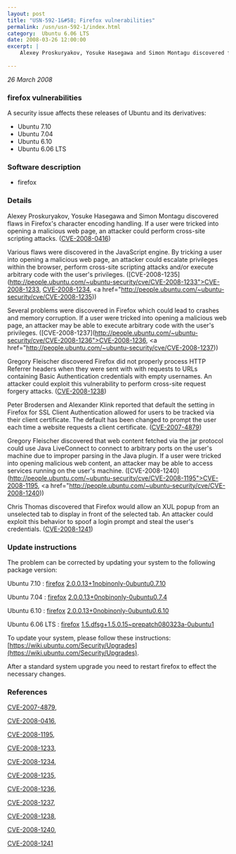 ```yaml
---
layout: post
title: "USN-592-1&#58; Firefox vulnerabilities"
permalink: /usn/usn-592-1/index.html
category:  Ubuntu 6.06 LTS
date: 2008-03-26 12:00:00
excerpt: |
    Alexey Proskuryakov, Yosuke Hasegawa and Simon Montagu discovered flaws in Firefox&#39;s character encoding handling. If a user were tricked into opening a malicious web page, an attacker could perform cross-site scripting attacks. ([CVE-2008-0416](http://people.ubuntu.com/~ubuntu-security/cve/CVE-2008-0416))
    
--- 
```

 
 

*26 March 2008*

### firefox vulnerabilities

A security issue affects these releases of Ubuntu and its derivatives:

* Ubuntu 7.10
* Ubuntu 7.04
* Ubuntu 6.10
* Ubuntu 6.06 LTS

### Software description

* firefox 

### Details

Alexey Proskuryakov, Yosuke Hasegawa and Simon Montagu discovered flaws in Firefox&#39;s character encoding handling. If a user were tricked into opening a malicious web page, an attacker could perform cross-site scripting attacks. ([CVE-2008-0416](http://people.ubuntu.com/~ubuntu-security/cve/CVE-2008-0416))

Various flaws were discovered in the JavaScript engine. By tricking a user into opening a malicious web page, an attacker could escalate privileges within the browser, perform cross-site scripting attacks and/or execute arbitrary code with the user&#39;s privileges. ([CVE-2008-1235](http://people.ubuntu.com/~ubuntu-security/cve/CVE-2008-1233">CVE-2008-1233</a>, <a href="http://people.ubuntu.com/~ubuntu-security/cve/CVE-2008-1234">CVE-2008-1234</a>, <a href="http://people.ubuntu.com/~ubuntu-security/cve/CVE-2008-1235))

Several problems were discovered in Firefox which could lead to crashes and memory corruption. If a user were tricked into opening a malicious web page, an attacker may be able to execute arbitrary code with the user&#39;s privileges. ([CVE-2008-1237](http://people.ubuntu.com/~ubuntu-security/cve/CVE-2008-1236">CVE-2008-1236</a>, <a href="http://people.ubuntu.com/~ubuntu-security/cve/CVE-2008-1237))

Gregory Fleischer discovered Firefox did not properly process HTTP Referrer headers when they were sent with with requests to URLs containing Basic Authentication credentials with empty usernames. An attacker could exploit this vulnerability to perform cross-site request forgery attacks. ([CVE-2008-1238](http://people.ubuntu.com/~ubuntu-security/cve/CVE-2008-1238))

Peter Brodersen and Alexander Klink reported that default the setting in Firefox for SSL Client Authentication allowed for users to be tracked via their client certificate. The default has been changed to prompt the user each time a website requests a client certificate. ([CVE-2007-4879](http://people.ubuntu.com/~ubuntu-security/cve/CVE-2007-4879))

Gregory Fleischer discovered that web content fetched via the jar protocol could use Java LiveConnect to connect to arbitrary ports on the user&#39;s machine due to improper parsing in the Java plugin. If a user were tricked into opening malicious web content, an attacker may be able to access services running on the user&#39;s machine. ([CVE-2008-1240](http://people.ubuntu.com/~ubuntu-security/cve/CVE-2008-1195">CVE-2008-1195</a>, <a href="http://people.ubuntu.com/~ubuntu-security/cve/CVE-2008-1240))

Chris Thomas discovered that Firefox would allow an XUL popup from an unselected tab to display in front of the selected tab. An attacker could exploit this behavior to spoof a login prompt and steal the user&#39;s credentials. ([CVE-2008-1241](http://people.ubuntu.com/~ubuntu-security/cve/CVE-2008-1241)) 

### Update instructions

The problem can be corrected by updating your system to the following package version:

Ubuntu 7.10
 : [firefox](https://launchpad.net/ubuntu/+source/firefox) <span> [2.0.0.13+1nobinonly-0ubuntu0.7.10](https://launchpad.net/ubuntu/+source/firefox/2.0.0.13+1nobinonly-0ubuntu0.7.10) </span> 

Ubuntu 7.04
 : [firefox](https://launchpad.net/ubuntu/+source/firefox) <span> [2.0.0.13+0nobinonly-0ubuntu0.7.4](https://launchpad.net/ubuntu/+source/firefox/2.0.0.13+0nobinonly-0ubuntu0.7.4) </span> 

Ubuntu 6.10
 : [firefox](https://launchpad.net/ubuntu/+source/firefox) <span> [2.0.0.13+0nobinonly-0ubuntu0.6.10](https://launchpad.net/ubuntu/+source/firefox/2.0.0.13+0nobinonly-0ubuntu0.6.10) </span> 

Ubuntu 6.06 LTS
 : [firefox](https://launchpad.net/ubuntu/+source/firefox) <span> [1.5.dfsg+1.5.0.15~prepatch080323a-0ubuntu1](https://launchpad.net/ubuntu/+source/firefox/1.5.dfsg+1.5.0.15~prepatch080323a-0ubuntu1) </span> 

To update your system, please follow these instructions: [https://wiki.ubuntu.com/Security/Upgrades](https://wiki.ubuntu.com/Security/Upgrades).

After a standard system upgrade you need to restart firefox to effect the necessary changes. 

### References

 
 [CVE-2007-4879](http://people.ubuntu.com/~ubuntu-security/cve/CVE-2007-4879), 

 [CVE-2008-0416](http://people.ubuntu.com/~ubuntu-security/cve/CVE-2008-0416), 

 [CVE-2008-1195](http://people.ubuntu.com/~ubuntu-security/cve/CVE-2008-1195), 

 [CVE-2008-1233](http://people.ubuntu.com/~ubuntu-security/cve/CVE-2008-1233), 

 [CVE-2008-1234](http://people.ubuntu.com/~ubuntu-security/cve/CVE-2008-1234), 

 [CVE-2008-1235](http://people.ubuntu.com/~ubuntu-security/cve/CVE-2008-1235), 

 [CVE-2008-1236](http://people.ubuntu.com/~ubuntu-security/cve/CVE-2008-1236), 

 [CVE-2008-1237](http://people.ubuntu.com/~ubuntu-security/cve/CVE-2008-1237), 

 [CVE-2008-1238](http://people.ubuntu.com/~ubuntu-security/cve/CVE-2008-1238), 

 [CVE-2008-1240](http://people.ubuntu.com/~ubuntu-security/cve/CVE-2008-1240), 

 [CVE-2008-1241](http://people.ubuntu.com/~ubuntu-security/cve/CVE-2008-1241)
 

